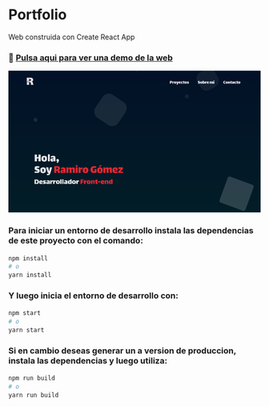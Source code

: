 # Portfolio
Web construida con Create React App

### 🚀 [Pulsa aqui para ver una demo de la web](https://ramiro-gomez.netlify.app)
![](./docs/portfolio-preview.png)

### Para iniciar un entorno de desarrollo instala las dependencias de este proyecto con el comando:
```bash
npm install
# o
yarn install
```

### Y luego inicia el entorno de desarrollo con:
```bash
npm start
# o
yarn start
```

### Si en cambio deseas generar un a version de produccion, instala las dependencias y luego utiliza:
```bash
npm run build
# o
yarn run build
```
